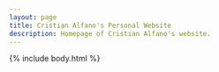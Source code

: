```yaml
---
layout: page
title: Cristian Alfano's Personal Website
description: Homepage of Cristian Alfano's website.
---
```


{% include body.html %}
